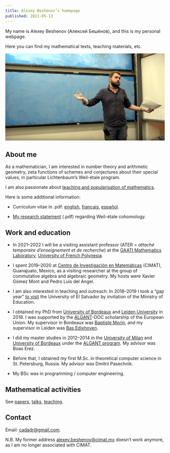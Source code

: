 ```yaml
---
title: Alexey Beshenov’s homepage
published: 2021-05-13
---
```


My name is Alexey Beshenov (Алексей Бешéнов), and this is my personal webpage.

Here you can find my mathematical texts, teaching materials, etc.

<p style="max-width: 800px; margin: auto"><img src="/img/talk.jpg" alt="my photo" /></p>


## About me
	      
As a mathematician, I am interested in number theory and arithmetic geometry,
zeta functions of schemes and conjectures about their special values,
in particular Lichtenbaum’s Weil-étale program.

I am also passionate about
[teaching and popularisation of mathematics](teaching/).

Here is some additional information:
      
* Curriculum vitae in .pdf:
  [english](/cv/alexey-beshenov-cv.pdf),
  [français](/cv/alexey-beshenov-cv-fr.pdf),
  [español](/cv/alexey-beshenov-cv-es.pdf).

* [My research statement](/cv/alexey-beshenov-research-statement.pdf) (.pdf)
  regarding Weil-étale cohomology.


## Work and education

* In 2021–2022 I will be a visiting assistant professor
  (ATER = *attaché temporaire d’enseignement et de recherche*)
  at the [GAATI Mathematics Laboratory](https://gaati.org/),
  [University of French Polynesia](https://www.upf.pf/).

* I spent 2019–2020 at [Centro de Investigación en Matemáticas](https://www.cimat.mx/)
  (CIMAT), Guanajuato, Mexico, as a visiting researcher at the group of commutative
  algebra and algebraic geometry. My hosts were Xavier Gómez Mont
  and Pedro Luis del Ángel.

* I am also interested in teaching and outreach. In 2018–2019 I took a
  “gap year” [to visit](/teaching/san-salvador/) the University of
  El&#xa0;Salvador by invitation of the Ministry of Education.

* I obtained my PhD from
  [University of Bordeaux](https://www.math.u-bordeaux.fr/) and
  [Leiden University](http://www.universiteitleiden.nl/en/science/mathematics/)
  in 2018. I was supported by the [ALGANT](https://algant.eu/)-DOC scholarship of
  the European Union.  My supervisor in Bordeaux was
  [Baptiste Morin](https://www.math.u-bordeaux.fr/~bmorin/), and my supervisor
  in Leiden was [Bas Edixhoven](http://www.math.leidenuniv.nl/~edix/).

* I did my master studies in 2012–2014 in the
  [University of Milan](http://www.matematica.unimi.it/) and
  [University of Bordeaux](https://www.math.u-bordeaux.fr/)
  under the [ALGANT program](https://algant.eu/).
  My advisor was Boas Erez.

* Before that, I obtained my first M.Sc. in theoretical computer science in
  St. Petersburg, Russia. My advisor was Dmitrii Pasechnik.

* My BSc was in programming / computer engineering.


## Mathematical activities

See
[papers](/papers/),
[talks](/talks/),
[teaching](/teaching/).


## Contact

Email: [cadadr@gmail.com](mailto:cadadr@gmail.com).

N.B. My former address
[alexey.beshenov@cimat.mx](mailto:alexey.beshenov@cimat.mx)
doesn’t work anymore, as I am no longer associated with CIMAT.
